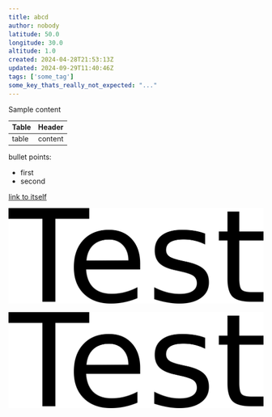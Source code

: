 ```yaml
---
title: abcd
author: nobody
latitude: 50.0
longitude: 30.0
altitude: 1.0
created: 2024-04-28T21:53:13Z
updated: 2024-09-29T11:40:46Z
tags: ['some_tag']
some_key_thats_really_not_expected: "..."
---
```


Sample content  

| Table | Header |
| --- | --- |
| table | content |

bullet points:  

- first
- second

[link to itself](abcd.md)

![link to image](test.png)

![](test.png)
